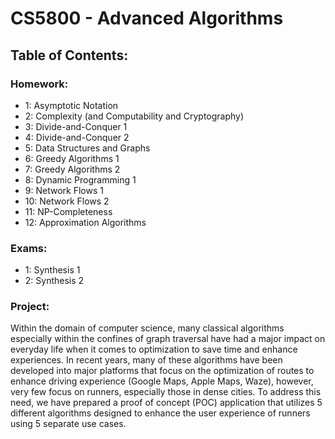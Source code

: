 # CS5800 - Advanced Algorithms

## Table of Contents:

### Homework:
- 1: Asymptotic Notation
- 2: Complexity (and Computability and Cryptography)
- 3: Divide-and-Conquer 1
- 4: Divide-and-Conquer 2
- 5: Data Structures and Graphs
- 6: Greedy Algorithms 1
- 7: Greedy Algorithms 2
- 8: Dynamic Programming 1
- 9: Network Flows 1
- 10: Network Flows 2
- 11: NP-Completeness
- 12: Approximation Algorithms

### Exams:
- 1: Synthesis 1
- 2: Synthesis 2

### Project:
Within the domain of computer science, many classical algorithms especially within the confines of graph traversal have had a major impact on everyday life when it comes to optimization to save time and enhance experiences. In recent years, many of these algorithms have been developed into major platforms that focus on the optimization of routes to enhance driving experience (Google Maps, Apple Maps, Waze), however, very few focus on runners, especially those in dense cities. To address this need, we have prepared a proof of concept (POC) application that utilizes 5 different algorithms designed to enhance the user experience of runners using 5 separate use cases.
